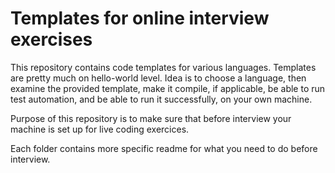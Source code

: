 # Templates for online interview exercises

This repository contains code templates for various languages. Templates are pretty much on hello-world level. 
Idea is to choose a language, then examine the provided template, make it compile, if applicable, be able to run test automation, and be able to run it successfully, on your own machine.

Purpose of this repository is to make sure that before interview your machine is set up for live coding exercices.

Each folder contains more specific readme for what you need to do before interview.


